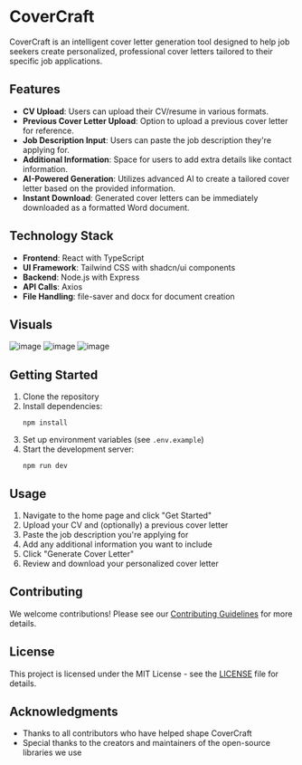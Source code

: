 # CoverCraft

CoverCraft is an intelligent cover letter generation tool designed to help job seekers create personalized, professional cover letters tailored to their specific job applications.

## Features

- **CV Upload**: Users can upload their CV/resume in various formats.
- **Previous Cover Letter Upload**: Option to upload a previous cover letter for reference.
- **Job Description Input**: Users can paste the job description they're applying for.
- **Additional Information**: Space for users to add extra details like contact information.
- **AI-Powered Generation**: Utilizes advanced AI to create a tailored cover letter based on the provided information.
- **Instant Download**: Generated cover letters can be immediately downloaded as a formatted Word document.

## Technology Stack

- **Frontend**: React with TypeScript
- **UI Framework**: Tailwind CSS with shadcn/ui components
- **Backend**: Node.js with Express
- **API Calls**: Axios
- **File Handling**: file-saver and docx for document creation

## Visuals

![image](https://github.com/user-attachments/assets/b1262f3e-143c-4cb0-8374-7d7e4c3a541b)
![image](https://github.com/user-attachments/assets/9f6a6987-2455-4372-b1f6-ed0b48d8b291)
![image](https://github.com/user-attachments/assets/b4f95344-fdff-4146-bb60-dc64f579cade)



## Getting Started

1. Clone the repository
2. Install dependencies:
   ```
   npm install
   ```
3. Set up environment variables (see `.env.example`)
4. Start the development server:
   ```
   npm run dev
   ```

## Usage

1. Navigate to the home page and click "Get Started"
2. Upload your CV and (optionally) a previous cover letter
3. Paste the job description you're applying for
4. Add any additional information you want to include
5. Click "Generate Cover Letter"
6. Review and download your personalized cover letter

## Contributing

We welcome contributions! Please see our [Contributing Guidelines](CONTRIBUTING.md) for more details.

## License

This project is licensed under the MIT License - see the [LICENSE](LICENSE) file for details.

## Acknowledgments

- Thanks to all contributors who have helped shape CoverCraft
- Special thanks to the creators and maintainers of the open-source libraries we use

